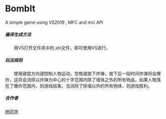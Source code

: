 # BombIt

A simple game using VS2019 , MFC and mci API

##### 编译生成方法

　　用VS打开文件夹中的.sln文件，即可使用VS进行。

##### 玩法规则

　　使用键盘方向键控制人物运动，空格键放下炸弹，放下后一段时间炸弹将会爆炸，这将会消除以炸弹为中心的十字范围内除了墙体之外的所有物品，如果人物落在了爆炸范围内，则游戏结束。当消除了除墙以外的所有物体，则游戏胜利。

##### 合作者

[杨同学](https://github.com/KingBrown007 "杨同学的主页")

